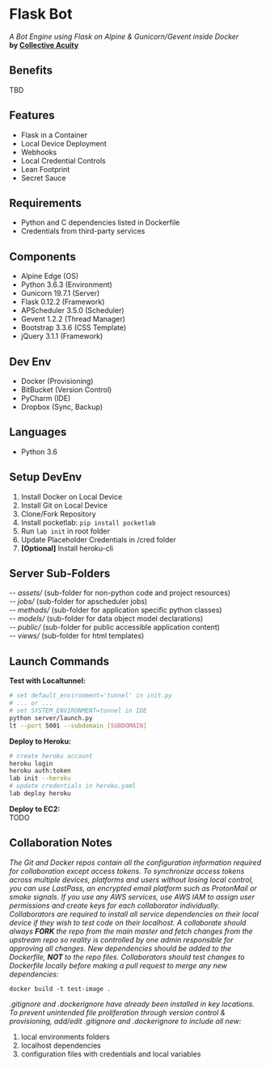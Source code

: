 # Flask Bot  
_A Bot Engine using Flask on Alpine & Gunicorn/Gevent inside Docker_  
**by [Collective Acuity](http://collectiveacuity.com)**

## Benefits
TBD

## Features
- Flask in a Container
- Local Device Deployment
- Webhooks 
- Local Credential Controls
- Lean Footprint
- Secret Sauce

## Requirements
- Python and C dependencies listed in Dockerfile
- Credentials from third-party services

## Components
- Alpine Edge (OS)
- Python 3.6.3 (Environment)
- Gunicorn 19.7.1 (Server)
- Flask 0.12.2 (Framework)
- APScheduler 3.5.0 (Scheduler)
- Gevent 1.2.2 (Thread Manager)
- Bootstrap 3.3.6 (CSS Template)
- jQuery 3.1.1 (Framework)

## Dev Env
- Docker (Provisioning)
- BitBucket (Version Control)
- PyCharm (IDE)
- Dropbox (Sync, Backup)

## Languages
- Python 3.6

## Setup DevEnv
1. Install Docker on Local Device
2. Install Git on Local Device
3. Clone/Fork Repository
4. Install pocketlab: `pip install pocketlab`
5. Run `lab init` in root folder 
6. Update Placeholder Credentials in /cred folder
7. **[Optional]** Install heroku-cli

## Server Sub-Folders
-- _assets/_ (sub-folder for non-python code and project resources)   
-- _jobs/_ (sub-folder for apscheduler jobs)  
-- _methods/_ (sub-folder for application specific python classes)  
-- _models/_ (sub-folder for data object model declarations)  
-- _public/_ (sub-folder for public accessible application content)  
-- _views/_ (sub-folder for html templates)

## Launch Commands
**Test with Localtunnel:**
```sh
# set default_environment='tunnel' in init.py 
# ... or ...
# set SYSTEM_ENVIRONMENT=tunnel in IDE
python server/launch.py
lt --port 5001 --subdomain [SUBDOMAIN]
```

**Deploy to Heroku:**  
```sh
# create heroku account
heroku login
heroku auth:token
lab init --heroku
# update credentials in heroku.yaml
lab deploy heroku
```

**Deploy to EC2:**  
TODO

Collaboration Notes
-------------------
_The Git and Docker repos contain all the configuration information required for collaboration except access tokens. To synchronize access tokens across multiple devices, platforms and users without losing local control, you can use LastPass, an encrypted email platform such as ProtonMail or smoke signals. If you use any AWS services, use AWS IAM to assign user permissions and create keys for each collaborator individually. Collaborators are required to install all service dependencies on their local device if they wish to test code on their localhost. A collaborate should always **FORK** the repo from the main master and fetch changes from the upstream repo so reality is controlled by one admin responsible for approving all changes. New dependencies should be added to the Dockerfile, **NOT** to the repo files. Collaborators should test changes to Dockerfile locally before making a pull request to merge any new dependencies:_  

```
docker build -t test-image .
```

_.gitignore and .dockerignore have already been installed in key locations. To prevent unintended file proliferation through version control & provisioning, add/edit .gitignore and .dockerignore to include all new:_  

1. local environments folders
2. localhost dependencies
3. configuration files with credentials and local variables